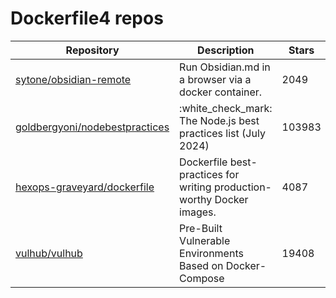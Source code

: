 # Dockerfile4 repos

| Repository                                                                          | Description                                                            | Stars  |
| ----------------------------------------------------------------------------------- | ---------------------------------------------------------------------- | ------ |
| [sytone/obsidian-remote](https://github.com/sytone/obsidian-remote)                 | Run Obsidian.md in a browser via a docker container.                   | 2049   |
| [goldbergyoni/nodebestpractices](https://github.com/goldbergyoni/nodebestpractices) | :white\_check\_mark:  The Node.js best practices list (July 2024)      | 103983 |
| [hexops-graveyard/dockerfile](https://github.com/hexops-graveyard/dockerfile)       | Dockerfile best-practices for writing production-worthy Docker images. | 4087   |
| [vulhub/vulhub](https://github.com/vulhub/vulhub)                                   | Pre-Built Vulnerable Environments Based on Docker-Compose              | 19408  |
